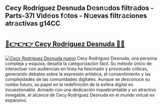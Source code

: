 ## Cecy Rodríguez Desnuda D𝚎sn𝚞dos filtr𝚊dos - Parts-37l Vid𝚎os f𝚘tos - N𝚞evas filtr𝚊ciones atr𝚊ctivas g14CC

# <h2><a href="http://mbb388.tromn.icu/?c=Cecy+Rodr%c3%adguez+Desnuda">🔗👉👉👉 Cecy Rodríguez Desnuda 🔗🔗</a></h2>

[![Cecy Rodríguez Desnuda nuevo](https://i.imgur.com/pEAQMta.gif)](http://mbb388.tromn.icu/?c=Cecy+Rodr%c3%adguez+Desnuda)
Cecy Rodríguez Desnuda, una persona compleja y esquiva, desafía la categorización fácil. Su método único de interactuar con audiencias en línea ha fascinado y provocado críticas, generando debates sobre la expresión artística, el consentimiento y las complejidades de las comunidades digitales. Aunque se desconoce su rumbo futuro, su papel en la redefinición de la esfera digital es incuestionable. Armado con una dedicación inquebrantable y un atractivo innegable, el alcance de Cecy Rodríguez Desnuda en el mundo virtual es expansivo.

